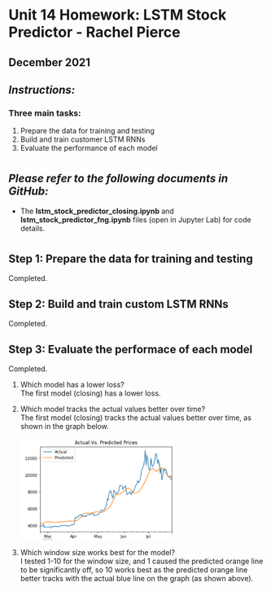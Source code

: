 # Unit 14 Homework: LSTM Stock Predictor - Rachel Pierce
## December 2021

## *Instructions:*
### Three main tasks:
1. Prepare the data for training and testing
2. Build and train customer LSTM RNNs
3. Evaluate the performance of each model

#
## *Please refer to the following documents in GitHub:*
- The **lstm_stock_predictor_closing.ipynb** and **lstm_stock_predictor_fng.ipynb** files (open in Jupyter Lab) for code details.

#

## Step 1: Prepare the data for training and testing
Completed.
## Step 2: Build and train custom LSTM RNNs
Completed.
## Step 3: Evaluate the performace of each model
Completed.
1. Which model has a lower loss?  
The first model (closing) has a lower loss.
2. Which model tracks the actual values better over time?  
The first model (closing) tracks the actual values better over time, as shown in the graph below.   


    <img src="./images/closingplot.png" width="300" height="200" />


3. Which window size works best for the model?  
I tested 1-10 for the window size, and 1 caused the predicted orange line to be significantly off, so 10 works best as the predicted orange line better tracks with the actual blue line on the graph (as shown above).



